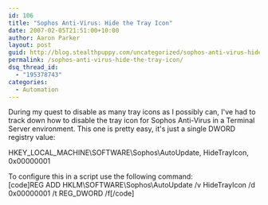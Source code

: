 ```yaml
---
id: 106
title: "Sophos Anti-Virus: Hide the Tray Icon"
date: 2007-02-05T21:51:00+10:00
author: Aaron Parker
layout: post
guid: http://blog.stealthpuppy.com/uncategorized/sophos-anti-virus-hide-the-tray-icon
permalink: /sophos-anti-virus-hide-the-tray-icon/
dsq_thread_id:
  - "195378743"
categories:
  - Automation
---
```

During my quest to disable as many tray icons as I possibly can, I've had to track down how to disable the tray icon for Sophos Anti-Virus in a Terminal Server environment. This one is pretty easy, it's just a single DWORD registry value:

HKEY\_LOCAL\_MACHINE\SOFTWARE\Sophos\AutoUpdate, HideTrayIcon, 0x00000001

To configure this in a script use the following command:  
[code]REG ADD HKLM\SOFTWARE\Sophos\AutoUpdate /v HideTrayIcon /d 0x00000001 /t REG_DWORD /f[/code]